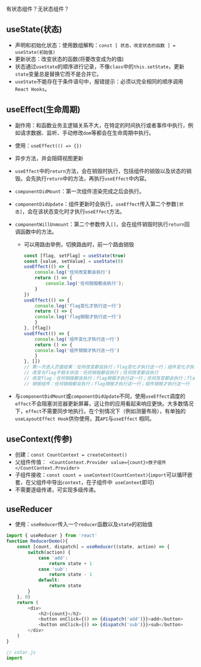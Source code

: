 

 有状态组件？无状态组件？

## useState(状态)

- 声明和初始化状态：使用数组解构：`` const [ 状态，改变状态的函数 ] = useState(初始值) ``
- 更新状态：改变状态的函数(将要改变成为的值)
- 状态通过`` useState ``的顺序进行记录，不像`` class ``中的`` this.setState ``，更新`` state ``变量总是替换它而不是合并它。
- `` useState ``不能存在于条件语句中，报错提示：必须以完全相同的顺序调用`` React Hooks ``。

## useEffect(生命周期)

- 副作用：和函数业务主逻辑关系不大，在特定的时间执行或者事件中执行，例如请求数据、监听、手动修改`` dom ``等都会在生命周期中执行。
- 使用：`` useEffect(() => {}) ``
- 异步方法，并会阻碍视图更新
- `` useEffect ``中的`` return ``方法，会在销毁时执行，包括组件的销毁以及状态的销毁。会先执行`` return ``中的方法，再执行`` useEffect ``中内容。
- `` componentDidMount ``：第一次组件渲染完成之后会执行。
- `` componentDidUpdate ``：组件更新时会执行，`` useEffect ``传入第二个参数`` [状态] ``，会在该状态变化时才执行`` useEffect ``方法。
- `` componentWillUnmount ``：第二个参数传入`` [] ``，会在组件销毁时执行`` return ``回调函数中的方法。
  - 可以用路由举例，切换路由时，前一个路由销毁
  
    ```javascript
    const [flag, setFlag] = useState(true)
    const [value, setValue] = useState(0)
    useEffect(() => {
        console.log('任何改变都会执行')
        return () => {
            console.log('任何销毁都会执行');
        }
    })
    useEffect(() => {
        console.log('flag变化才执行这一行')
        return () => {
        console.log('flag销毁才执行这一行')
        }
    }, [flag])
    useEffect(() => {
        console.log('组件变化才执行这一行')
        return () => {
        console.log('组件销毁才执行这一行')
        }
    }, [])
    // 第一次进入页面结果：任何改变都会执行；flag变化才执行这一行；组件变化才执行这一行
    // 改变与flag不相关状态：任何销毁都会执行；任何改变都会执行
    // 改变flag：任何销毁都会执行；flag销毁才执行这一行；任何改变都会执行；flag变化才执行这一行
    // 销毁组件：任何销毁都会执行；flag销毁才执行这一行；组件销毁才执行这一行
    ```

- 与`` componentDidMount ``或`` componentDidUpdate ``不同，使用`` useEffect ``调度的`` effect ``不会阻塞浏览器更新屏幕，这让你的应用看起来响应更快。大多数情况下，`` effect ``不需要同步地执行。在个别情况下（例如测量布局），有单独的`` useLayoutEffect Hook ``供你使用，其`` API ``与`` useEffect `` 相同。

## useContext(传参)

- 创建：`` const CountContext = createContext() ``
- 父组件传值：`` <CountContext.Provider value={count}>放子组件</CountContext.Provider>``
- 子组件接收：`` const count = useContext(CountContext) ``(`` import ``可以循环嵌套，在父组件中导出`` context ``，在子组件中``  useContext ``即可)
- 不需要逐级传递，可实现多级传递。

## useReducer

- 使用：`` useReducer ``传入一个`` reducer ``函数以及`` state ``的初始值

```javascript
import { useReducer } from 'react'
function ReducerDemo(){
    const [count, dispatch] = useReducer((state, action) => {
        switch(action) {
            case 'add':
                return state + 1
            case 'sub':
                return state - 1
            default:
                return state
        }
    }, 0)
    return (
        <div>
            <h2>{count}</h2>
            <button onClick={() => {dispatch('add')}}>add</button>
            <button onClick={() => {dispatch('sub')}}>sub</button>
        </div>
    )
}
```

```javascript 
// color.js
import

```